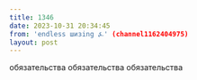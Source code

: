 ```yaml
---
title: 1346
date: 2023-10-31 20:34:45
from: 'endless шизing ⍼' (channel1162404975)
layout: post
---
```


обязательства обязательства обязательства
